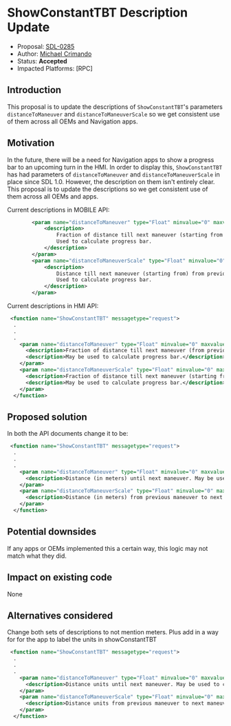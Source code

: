 # ShowConstantTBT Description Update

* Proposal: [SDL-0285](0285-ConstantTBT-Update.md)
* Author: [Michael Crimando](https://github.com/MichaelCrimando)
* Status: **Accepted**
* Impacted Platforms: [RPC]

## Introduction

 This proposal is to update the descriptions of `ShowConstantTBT`'s parameters `distanceToManeuver` and `distanceToManeuverScale` so we get consistent use of them across all OEMs and Navigation apps. 

## Motivation

In the future, there will be a need for Navigation apps to show a progress bar to an upcoming turn in the HMI.  In order to display this, `ShowConstantTBT` has had parameters of `distanceToManeuver` and `distanceToManeuverScale` in place since SDL 1.0. However, the description on them isn't entirely clear.  This proposal is to update the descriptions so we get consistent use of them across all OEMs and apps. 

Current descriptions in MOBILE API:
```xml
        <param name="distanceToManeuver" type="Float" minvalue="0" maxvalue="1000000000" mandatory="false" since="2.0">
            <description>
                Fraction of distance till next maneuver (starting from when AlertManeuver is triggered).
                Used to calculate progress bar.
            </description>
        </param>
        <param name="distanceToManeuverScale" type="Float" minvalue="0" maxvalue="1000000000" mandatory="false" since="2.0">
            <description>
                Distance till next maneuver (starting from) from previous maneuver.
                Used to calculate progress bar.
            </description>
        </param>
```

Current descriptions in HMI API:
```xml
 <function name="ShowConstantTBT" messagetype="request">
  .
  .
  .
    <param name="distanceToManeuver" type="Float" minvalue="0" maxvalue="1000000000" mandatory="true">
      <description>Fraction of distance till next maneuver (from previous maneuver).</description>
      <description>May be used to calculate progress bar.</description>
    </param>
    <param name="distanceToManeuverScale" type="Float" minvalue="0" maxvalue="1000000000" mandatory="true">
      <description>Fraction of distance till next maneuver (starting from when AlertManeuver is triggered).</description>
      <description>May be used to calculate progress bar.</description>
    </param>
  </function>
```

## Proposed solution
In both the API documents change it to be:
```xml
 <function name="ShowConstantTBT" messagetype="request">
  .
  .
  .
    <param name="distanceToManeuver" type="Float" minvalue="0" maxvalue="1000000000" mandatory="true">
      <description>Distance (in meters) until next maneuver. May be used to calculate progress bar.</description>
    </param>
    <param name="distanceToManeuverScale" type="Float" minvalue="0" maxvalue="1000000000" mandatory="true">
      <description>Distance (in meters) from previous maneuver to next maneuver. May be used to calculate progress bar.</description>
    </param>
  </function>
```

## Potential downsides

If any apps or OEMs implemented this a certain way, this logic may not match what they did.

## Impact on existing code

None

## Alternatives considered

Change both sets of descriptions to not mention meters.  Plus add in a way for for the app to label the units in showConstantTBT
```xml
 <function name="ShowConstantTBT" messagetype="request">
  .
  .
  .
    <param name="distanceToManeuver" type="Float" minvalue="0" maxvalue="1000000000" mandatory="true">
      <description>Distance units until next maneuver. May be used to calculate progress bar.</description>
    </param>
    <param name="distanceToManeuverScale" type="Float" minvalue="0" maxvalue="1000000000" mandatory="true">
      <description>Distance units from previous maneuver to next maneuver. May be used to calculate progress bar.</description>
    </param>
  </function>
```
